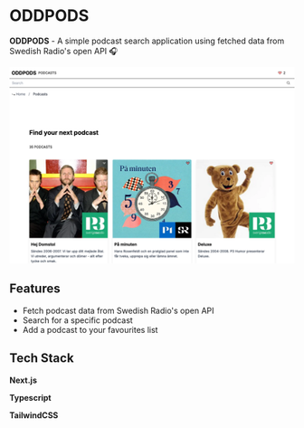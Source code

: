# ODDPODS

**ODDPODS** - A simple podcast search application using fetched data from Swedish Radio's open API 🎧

<img src="public/screenshot-oddpods.png" alt="Screenshot of ODDPODS Podcasts page">

## Features

- Fetch podcast data from Swedish Radio's open API
- Search for a specific podcast
- Add a podcast to your favourites list

## Tech Stack

**Next.js**

**Typescript**

**TailwindCSS**
